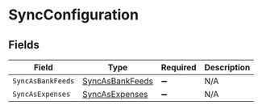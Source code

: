 # SyncConfiguration


## Fields

| Field                                                     | Type                                                      | Required                                                  | Description                                               |
| --------------------------------------------------------- | --------------------------------------------------------- | --------------------------------------------------------- | --------------------------------------------------------- |
| `SyncAsBankFeeds`                                         | [SyncAsBankFeeds](../../Models/Shared/SyncAsBankFeeds.md) | :heavy_minus_sign:                                        | N/A                                                       |
| `SyncAsExpenses`                                          | [SyncAsExpenses](../../Models/Shared/SyncAsExpenses.md)   | :heavy_minus_sign:                                        | N/A                                                       |